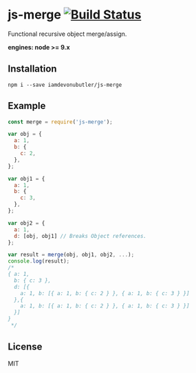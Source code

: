 # js-merge [![Build Status](https://travis-ci.org/iamdevonbutler/js-merge.svg?branch=master)](https://travis-ci.org/iamdevonbutler/js-merge)

Functional recursive object merge/assign.

**engines: node >= 9.x**

## Installation
```
npm i --save iamdevonubutler/js-merge
```

## Example
```javascript
const merge = require('js-merge');

var obj = {
  a: 1,
  b: {
    c: 2,
  },
};

var obj1 = {
  a: 1,
  b: {
    c: 3,
  },
};

var obj2 = {
  a: 1,
  d: [obj, obj1] // Breaks Object references.
};

var result = merge(obj, obj1, obj2, ...);
console.log(result);
/*
{ a: 1,
  b: { c: 3 },
  d: [{
    a: 1, b: [{ a: 1, b: { c: 2 } }, { a: 1, b: { c: 3 } }]
  },{
    a: 1, b: [{ a: 1, b: { c: 2 } }, { a: 1, b: { c: 3 } }]
  }]
}
 */

```

## License
MIT
